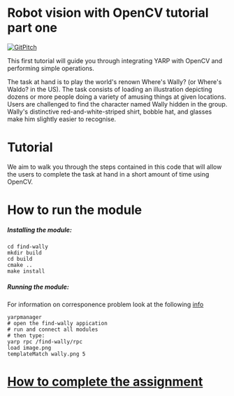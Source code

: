 Robot vision with OpenCV tutorial part one
==========================
[![GitPitch](https://gitpitch.com/assets/badge.svg)](https://gitpitch.com/vvv-school/tutorial_find-wally/master?grs=github&t=moon)

This first tutorial will guide you through integrating YARP with OpenCV and performing simple operations.

The task at hand is to play the world's renown Where's Wally? (or Where's Waldo? in the US).
The task consists of loading an illustration depicting dozens or more people doing a variety of amusing things at given locations. Users are challenged to find the character named Wally hidden in the group. Wally's distinctive red-and-white-striped shirt, bobble hat, and glasses make him slightly easier to recognise.

Tutorial
========

We aim to walk you through the steps contained in this code that will allow the users to complete the task at hand in a short amount of time using OpenCV.

How to run the module
========

##### Installing the module:

```
cd find-wally
mkdir build
cd build
cmake ..
make install
```

##### Running the module:

For information on corresponence problem look at the following [info](/assets/method.gif)
```
yarpmanager
# open the find-wally appication
# run and connect all modules
# then type:
yarp rpc /find-wally/rpc
load image.png
templateMatch wally.png 5
```

# [How to complete the assignment](https://github.com/vvv-school/vvv-school.github.io/blob/master/instructions/how-to-complete-assignments.md)
